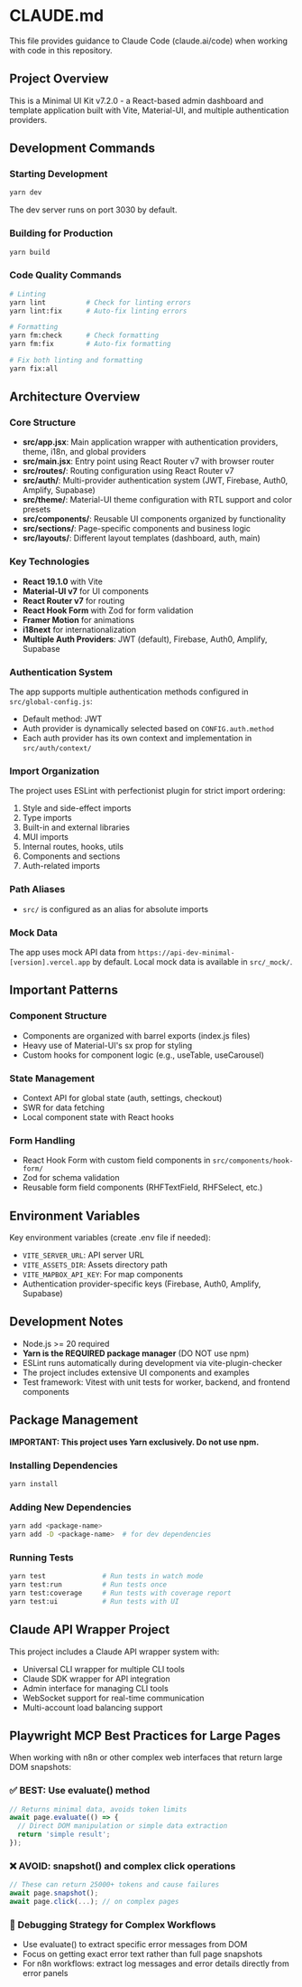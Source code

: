 # CLAUDE.md

This file provides guidance to Claude Code (claude.ai/code) when working with code in this repository.

## Project Overview

This is a Minimal UI Kit v7.2.0 - a React-based admin dashboard and template application built with Vite, Material-UI, and multiple authentication providers.

## Development Commands

### Starting Development
```bash
yarn dev
```
The dev server runs on port 3030 by default.

### Building for Production
```bash
yarn build
```

### Code Quality Commands
```bash
# Linting
yarn lint          # Check for linting errors
yarn lint:fix      # Auto-fix linting errors

# Formatting
yarn fm:check      # Check formatting
yarn fm:fix        # Auto-fix formatting

# Fix both linting and formatting
yarn fix:all
```

## Architecture Overview

### Core Structure
- **src/app.jsx**: Main application wrapper with authentication providers, theme, i18n, and global providers
- **src/main.jsx**: Entry point using React Router v7 with browser router
- **src/routes/**: Routing configuration using React Router v7
- **src/auth/**: Multi-provider authentication system (JWT, Firebase, Auth0, Amplify, Supabase)
- **src/theme/**: Material-UI theme configuration with RTL support and color presets
- **src/components/**: Reusable UI components organized by functionality
- **src/sections/**: Page-specific components and business logic
- **src/layouts/**: Different layout templates (dashboard, auth, main)

### Key Technologies
- **React 19.1.0** with Vite
- **Material-UI v7** for UI components
- **React Router v7** for routing
- **React Hook Form** with Zod for form validation
- **Framer Motion** for animations
- **i18next** for internationalization
- **Multiple Auth Providers**: JWT (default), Firebase, Auth0, Amplify, Supabase

### Authentication System
The app supports multiple authentication methods configured in `src/global-config.js`:
- Default method: JWT
- Auth provider is dynamically selected based on `CONFIG.auth.method`
- Each auth provider has its own context and implementation in `src/auth/context/`

### Import Organization
The project uses ESLint with perfectionist plugin for strict import ordering:
1. Style and side-effect imports
2. Type imports
3. Built-in and external libraries
4. MUI imports
5. Internal routes, hooks, utils
6. Components and sections
7. Auth-related imports

### Path Aliases
- `src/` is configured as an alias for absolute imports

### Mock Data
The app uses mock API data from `https://api-dev-minimal-[version].vercel.app` by default. Local mock data is available in `src/_mock/`.

## Important Patterns

### Component Structure
- Components are organized with barrel exports (index.js files)
- Heavy use of Material-UI's sx prop for styling
- Custom hooks for component logic (e.g., useTable, useCarousel)

### State Management
- Context API for global state (auth, settings, checkout)
- SWR for data fetching
- Local component state with React hooks

### Form Handling
- React Hook Form with custom field components in `src/components/hook-form/`
- Zod for schema validation
- Reusable form field components (RHFTextField, RHFSelect, etc.)

## Environment Variables
Key environment variables (create .env file if needed):
- `VITE_SERVER_URL`: API server URL
- `VITE_ASSETS_DIR`: Assets directory path
- `VITE_MAPBOX_API_KEY`: For map components
- Authentication provider-specific keys (Firebase, Auth0, Amplify, Supabase)

## Development Notes
- Node.js >= 20 required
- **Yarn is the REQUIRED package manager** (DO NOT use npm)
- ESLint runs automatically during development via vite-plugin-checker
- The project includes extensive UI components and examples
- Test framework: Vitest with unit tests for worker, backend, and frontend components

## Package Management
**IMPORTANT: This project uses Yarn exclusively. Do not use npm.**

### Installing Dependencies
```bash
yarn install
```

### Adding New Dependencies
```bash
yarn add <package-name>
yarn add -D <package-name>  # for dev dependencies
```

### Running Tests
```bash
yarn test              # Run tests in watch mode
yarn test:run          # Run tests once
yarn test:coverage     # Run tests with coverage report
yarn test:ui           # Run tests with UI
```

## Claude API Wrapper Project
This project includes a Claude API wrapper system with:
- Universal CLI wrapper for multiple CLI tools
- Claude SDK wrapper for API integration
- Admin interface for managing CLI tools
- WebSocket support for real-time communication
- Multi-account load balancing support

## Playwright MCP Best Practices for Large Pages
When working with n8n or other complex web interfaces that return large DOM snapshots:

### ✅ BEST: Use evaluate() method
```javascript
// Returns minimal data, avoids token limits
await page.evaluate(() => {
  // Direct DOM manipulation or simple data extraction
  return 'simple result';
});
```

### ❌ AVOID: snapshot() and complex click operations  
```javascript
// These can return 25000+ tokens and cause failures
await page.snapshot();
await page.click(...); // on complex pages
```

### 🎯 Debugging Strategy for Complex Workflows
- Use evaluate() to extract specific error messages from DOM
- Focus on getting exact error text rather than full page snapshots
- For n8n workflows: extract log messages and error details directly from error panels
